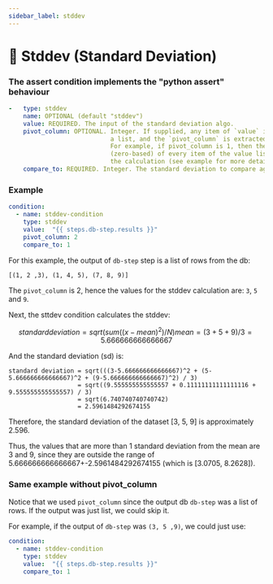 ```yaml
---
sidebar_label: stddev
---
```


# 🎯 Stddev (Standard Deviation)

### The assert condition implements the "python assert" behaviour
```yaml
-   type: stddev
    name: OPTIONAL (default "stddev")
    value: REQUIRED. The input of the standard deviation algo.
    pivot_column: OPTIONAL. Integer. If supplied, any item of `value` is threatened as
                            a list, and the `pivot_column` is extracted from any item.
                            For example, if pivot_column is 1, then the second column
                            (zero-based) of every item of the value list is used for
                            the calculation (see example for more details)
    compare_to: REQUIRED. Integer. The standard deviation to compare against.
```
### Example
```yaml
condition:
  - name: stddev-condition
    type: stddev
    value:  "{{ steps.db-step.results }}"
    pivot_column: 2
    compare_to: 1
```
For this example, the output of `db-step` step is a list of rows from the db:

`[(1, 2 ,3), (1, 4, 5), (7, 8, 9)]`

The `pivot_column` is 2, hence the values for the stddev calculation are:
`3`, `5` and `9`.

Next, the sttdev condition calculates the stddev:
```math
standard deviation = sqrt(sum((x - mean)^2) / N)
mean = (3 + 5 + 9) / 3 = 5.666666666666667
```

And the standard deviation (sd) is:
```
standard deviation = sqrt(((3-5.666666666666667)^2 + (5-5.666666666666667)^2 + (9-5.666666666666667)^2) / 3)
                   = sqrt((9.555555555555557 + 0.11111111111111116 + 9.555555555555557) / 3)
                   = sqrt(6.740740740740742)
                   = 2.5961484292674155
```

Therefore, the standard deviation of the dataset [3, 5, 9] is approximately 2.596.

Thus, the values that are more than 1 standard deviation from the mean are 3 and 9, since they are outside the range of 5.666666666666667+-2.5961484292674155 (which is [3.0705, 8.2628]).

### Same example without pivot_column
Notice that we used `pivot_column` since the output db `db-step` was a list of rows.
If the output was just list, we could skip it.

For example, if the output of `db-step` was `(3, 5 ,9)`, we could just use:
```yaml
condition:
  - name: stddev-condition
    type: stddev
    value:  "{{ steps.db-step.results }}"
    compare_to: 1
```
